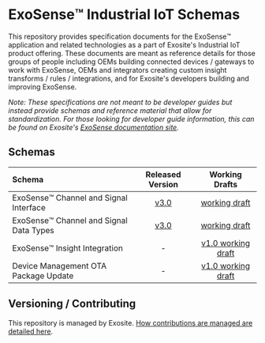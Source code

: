 # ExoSense™️ Industrial IoT Schemas
This repository provides specification documents for the ExoSense™️ application and related technologies as a part of Exosite's Industrial IoT product offering.  These documents are meant as reference details for those groups of people including OEMs building connected devices / gateways to work with ExoSense, OEMs and integrators creating custom insight transforms / rules / integrations, and for Exosite's developers building and improving ExoSense.  

*Note: These specifications are not meant to be developer guides but instead provide schemas and reference material that allow for standardization. For those looking for developer guide information, this can be found on Exosite's [ExoSense documentation site](https://exosense.readme.io/).*


## Schemas
| Schema | Released Version | Working Drafts |
| :----- | :--------------: | :------------: |
| ExoSense™️ Channel and Signal Interface | [v3.0 ](https://github.com/exosite/industrial_iot_schema/blob/master/channel-signal_io_schema.md) | [working draft](https://github.com/exosite/industrial_iot_schema/blob/working_draft/channel-signal_io_schema.md) |
| ExoSense™️ Channel and Signal Data Types| [v3.0](https://github.com/exosite/industrial_iot_schema/blob/master/data-types.md) | [working draft](https://github.com/exosite/industrial_iot_schema/blob/working_draft/data-types.md) |
| ExoSense™️ Insight Integration | - | [v1.0 working draft](https://github.com/exosite/industrial_iot_schema/blob/working_draft/insight_transform_integration_schema.md) |
| Device Management OTA Package Update | - | [v1.0 working draft](https://github.com/exosite/industrial_iot_schema/blob/working_draft/ota_update_schema.md) |



## Versioning / Contributing 
This repository is managed by Exosite.  [How contributions are managed are detailed here](contributing.md).
